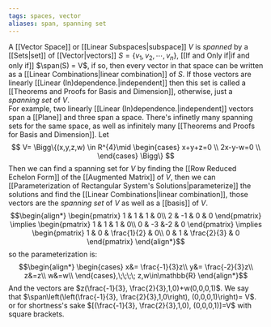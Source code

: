 ```yaml
---
tags: spaces, vector
aliases: span, spanning set
---
```

A [[Vector Space]] or [[Linear Subspaces|subspace]] $V$ is *spanned* by a [[Sets|set]] of [[Vector|vectors]] $S = \{v_{1},v_{2},\cdots,v_{n}\}$, [[If and Only if|if and only if]] $\span(S) = V$, if so, then every vector in that space can be written as a [[Linear Combinations|linear combination]] of $S$. If those vectors are linearly [[Linear (In)dependence.|independent]] then this set is called a [[Theorems and Proofs for Basis and Dimension]], otherwise, just a *spanning set* of $V$.   
For example, two linearly [[Linear (In)dependence.|independent]] vectors span a [[Plane]] and three span a space.
There's infinetly many spanning sets for the same space, as well as infinitely many [[Theorems and Proofs for Basis and Dimension]].
Let $$
V= \Bigg\{(x,y,z,w) \in R^{4}\mid \begin{cases}
x+y+z=0 \\
2x-y-w=0 \\
\end{cases}
\Bigg\}
$$
Then we can find a spanning set for $V$ by finding the [[Row Reduced Echelon Form]] of the [[Augmented Matrix]] of $V$, then we can [[Parameterization of Rectangular System's Solutions|parameterize]] the solutions and find the [[Linear Combinations|linear combination]], those vectors are the *spanning set* of $V$ as well as a [[basis]] of $V$.
$$\begin{align*}
\begin{pmatrix}
1 & 1 & 1 & 0\\
2 & -1 & 0 & 0
\end{pmatrix}
\implies
\begin{pmatrix}
1 & 1 & 1 & 0\\
0 & -3 &-2 & 0
\end{pmatrix}
\implies
\begin{pmatrix}
1 & 0 & \frac{1}{2} & 0\\
0 & 1 & \frac{2}{3} & 0
\end{pmatrix}
\end{align*}$$so the parameterization is:
$$\begin{align*}
\begin{cases}
x&= \frac{-1}{3}z\\
y&= \frac{-2}{3}z\\
z&=z\\
w&=w\\
\end{cases},\;\;\;\; z,w\in\mathbb{R}
\end{align*}$$
And the vectors are $z(\frac{-1}{3}, \frac{2}{3},1,0)+w(0,0,0,1)$. We say that $\span\left(\left(\frac{-1}{3}, \frac{2}{3},1,0\right), (0,0,0,1)\right)= V$. or for shortness's sake $[(\frac{-1}{3}, \frac{2}{3},1,0), (0,0,0,1)]=V$ with square brackets.  
